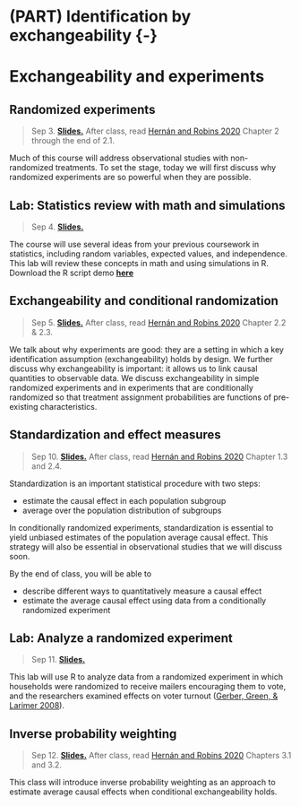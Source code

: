 # (PART) Identification by exchangeability {-}

# Exchangeability and experiments


## Randomized experiments

> Sep 3. [**Slides.**](assets/slides/2-1_random_experiments.pdf) After class, read [Hernán and Robins 2020](https://www.hsph.harvard.edu/miguel-hernan/causal-inference-book/) Chapter 2 through the end of 2.1.

Much of this course will address observational studies with non-randomized treatments. To set the stage, today we will first discuss why randomized experiments are so powerful when they are possible.

## Lab: Statistics review with math and simulations

> Sep 4. [**Slides.**](assets/discussions/discussion2-probandstatsreview.pdf)

The course will use several ideas from your previous coursework in statistics, including random variables, expected values, and independence. This lab will review these concepts in math and using simulations in R. Download the R script demo [**here**](assets/discussions/discussion2.R)

## Exchangeability and conditional randomization

> Sep 5. [**Slides.**](assets/slides/2-2_exchangeability.pdf) After class, read [Hernán and Robins 2020](https://www.hsph.harvard.edu/miguel-hernan/causal-inference-book/) Chapter 2.2 & 2.3.

We talk about why experiments are good: they are a setting in which a key identification assumption (exchangeability) holds by design. We further discuss why exchangeability is important: it allows us to link causal quantities to observable data. We discuss exchangeability in simple randomized experiments and in experiments that are conditionally randomized so that treatment assignment probabilities are functions of pre-existing characteristics.

## Standardization and effect measures

> Sep 10. [**Slides.**]() After class, read [Hernán and Robins 2020](https://www.hsph.harvard.edu/miguel-hernan/causal-inference-book/) Chapter 1.3 and 2.4.

Standardization is an important statistical procedure with two steps:

* estimate the causal effect in each population subgroup
* average over the population distribution of subgroups

In conditionally randomized experiments, standardization is essential to yield unbiased estimates of the population average causal effect. This strategy will also be essential in observational studies that we will discuss soon.

By the end of class, you will be able to

* describe different ways to quantitatively measure a causal effect
* estimate the average causal effect using data from a conditionally randomized experiment

## Lab: Analyze a randomized experiment

> Sep 11. [**Slides.**]()

This lab will use R to analyze data from a randomized experiment in which households were randomized to receive mailers encouraging them to vote, and the researchers examined effects on voter turnout ([Gerber, Green, & Larimer 2008](https://doi.org/10.1017/S000305540808009X)).

## Inverse probability weighting

> Sep 12. [**Slides.**]() After class, read [Hernán and Robins 2020](https://www.hsph.harvard.edu/miguel-hernan/causal-inference-book/) Chapters 3.1 and 3.2.

This class will introduce inverse probability weighting as an approach to estimate average causal effects when conditional exchangeability holds.
